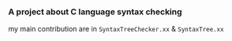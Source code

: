 ### A project about C language syntax checking

my main contribution are in `SyntaxTreeChecker.xx` & `SyntaxTree.xx`

